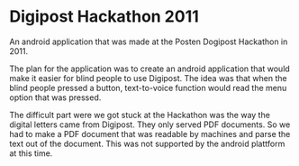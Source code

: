 Digipost Hackathon 2011
========

An android application that was made at the Posten Dogipost Hackathon in 2011.

The plan for the application was to create an android application that would make it easier for blind people to use Digipost. The idea was that when the blind people pressed a button, text-to-voice function would read the menu option that was pressed.

The difficult part were we got stuck at the Hackathon was the way the digital letters came from Digipost. They only served PDF documents. So we had to make a PDF document that was readable by machines and parse the text out of the document. This was not supported by the android plattform at this time.
